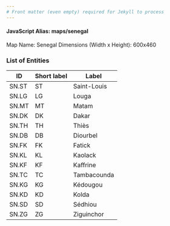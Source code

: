 ```yaml
---
# Front matter (even empty) required for Jekyll to process
---
```


#### JavaScript Alias: maps/senegal

Map Name: Senegal
Dimensions (Width x Height): 600x460

### List of Entities

ID | Short label | Label
---|---|---|
SN.ST|ST|Saint-Louis
SN.LG|LG|Louga
SN.MT|MT|Matam
SN.DK|DK|Dakar
SN.TH|TH|Thiès
SN.DB|DB|Diourbel
SN.FK|FK|Fatick
SN.KL|KL|Kaolack
SN.KF|KF|Kaffrine
SN.TC|TC|Tambacounda
SN.KG|KG|Kédougou
SN.KD|KD|Kolda
SN.SD|SD|Sédhiou
SN.ZG|ZG|Ziguinchor
